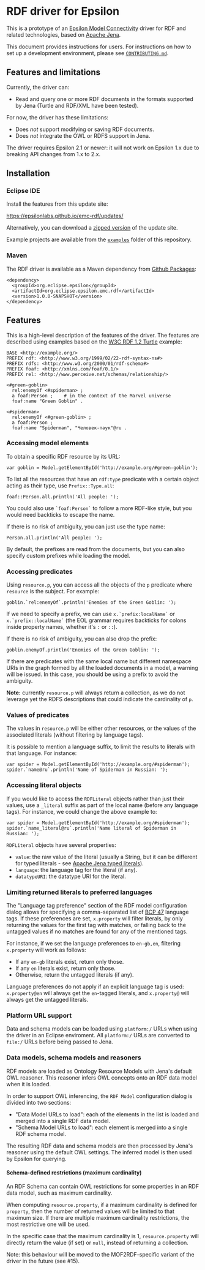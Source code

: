 # RDF driver for Epsilon

This is a prototype of an [Epsilon Model Connectivity](https://eclipse.dev/epsilon/doc/emc/) driver for RDF and related technologies, based on [Apache Jena](https://jena.apache.org/).

This document provides instructions for users.
For instructions on how to set up a development environment, please see [`CONTRIBUTING.md`](./CONTRIBUTING.md).

## Features and limitations

Currently, the driver can:

* Read and query one or more RDF documents in the formats supported by Jena (Turtle and RDF/XML have been tested).

For now, the driver has these limitations:

* Does *not* support modifying or saving RDF documents.
* Does *not* integrate the OWL or RDFS support in Jena.

The driver requires Epsilon 2.1 or newer: it will not work on Epsilon 1.x due to breaking API changes from 1.x to 2.x.

## Installation

### Eclipse IDE

Install the features from this update site:

https://epsilonlabs.github.io/emc-rdf/updates/

Alternatively, you can download a [zipped version](https://epsilonlabs.github.io/emc-rdf/updates.zip) of the update site.

Example projects are available from the [`examples`](./examples) folder of this repository.

### Maven

The RDF driver is available as a Maven dependency from [Github Packages](https://docs.github.com/en/packages/working-with-a-github-packages-registry/working-with-the-apache-maven-registry):

```
<dependency>
  <groupId>org.eclipse.epsilon</groupId>
  <artifactId>org.eclipse.epsilon.emc.rdf</artifactId>
  <version>1.0.0-SNAPSHOT</version>
</dependency>
```

## Features

This is a high-level description of the features of the driver.
The features are described using examples based on the [W3C RDF 1.2 Turtle](https://www.w3.org/TR/rdf12-turtle/#sec-intro) example:

```
BASE <http://example.org/>
PREFIX rdf: <http://www.w3.org/1999/02/22-rdf-syntax-ns#>
PREFIX rdfs: <http://www.w3.org/2000/01/rdf-schema#>
PREFIX foaf: <http://xmlns.com/foaf/0.1/>
PREFIX rel: <http://www.perceive.net/schemas/relationship/>

<#green-goblin>
  rel:enemyOf <#spiderman> ;
  a foaf:Person ;    # in the context of the Marvel universe
  foaf:name "Green Goblin" .

<#spiderman>
  rel:enemyOf <#green-goblin> ;
  a foaf:Person ;
  foaf:name "Spiderman", "Человек-паук"@ru .
```

### Accessing model elements

To obtain a specific RDF resource by its URL:

```
var goblin = Model.getElementById('http://example.org/#green-goblin');
```

To list all the resources that have an `rdf:type` predicate with a certain object acting as their type, use `Prefix::Type.all`:

```
foaf::Person.all.println('All people: ');
```

You could also use `` `foaf:Person` `` to follow a more RDF-like style, but you would need backticks to escape the name.

If there is no risk of ambiguity, you can just use the type name:

```
Person.all.println('All people: ');
```

By default, the prefixes are read from the documents, but you can also specify custom prefixes while loading the model.

### Accessing predicates

Using `resource.p`, you can access all the objects of the `p` predicate where `resource` is the subject.
For example:

```
goblin.`rel:enemyOf`.println('Enemies of the Green Goblin: ');
```

If we need to specify a prefix, we can use `` x.`prefix:localName` `` or `` x.`prefix::localName` `` (the EOL grammar requires backticks for colons inside property names, whether it's `:` or `::`).

If there is no risk of ambiguity, you can also drop the prefix:

```
goblin.enemyOf.println('Enemies of the Green Goblin: ');
```

If there are predicates with the same local name but different namespace URIs in the graph formed by all the loaded documents in a model, a warning will be issued.
In this case, you should be using a prefix to avoid the ambiguity.

**Note:** currently `resource.p` will always return a collection, as we do not leverage yet the RDFS descriptions that could indicate the cardinality of `p`.

### Values of predicates

The values in `resource.p` will be either other resources, or the values of the associated literals (without filtering by language tags).

It is possible to mention a language suffix, to limit the results to literals with that language.
For instance:

```
var spider = Model.getElementById('http://example.org/#spiderman');
spider.`name@ru`.println('Name of Spiderman in Russian: ');
```

### Accessing literal objects

If you would like to access the `RDFLiteral` objects rather than just their values, use a `_literal` suffix as part of the local name (before any language tags).
For instance, we could change the above example to:

```
var spider = Model.getElementById('http://example.org/#spiderman');
spider.`name_literal@ru`.println('Name literal of Spiderman in Russian: ');
```

`RDFLiteral` objects have several properties:

* `value`: the raw value of the literal (usually a String, but it can be different for typed literals - see [Apache Jena typed literals](https://jena.apache.org/documentation/notes/typed-literals.html)).
* `language`: the language tag for the literal (if any).
* `datatypeURI`: the datatype URI for the literal.

### Limiting returned literals to preferred languages

The "Language tag preference" section of the RDF model configuration dialog allows for specifying a comma-separated list of [BCP 47](https://www.ietf.org/rfc/bcp/bcp47.txt) language tags.
If these preferences are set, `x.property` will filter literals, by only returning the values for the first tag with matches, or falling back to the untagged values if no matches are found for any of the mentioned tags.

For instance, if we set the language preferences to `en-gb,en`, filtering `x.property` will work as follows:

* If any `en-gb` literals exist, return only those.
* If any `en` literals exist, return only those.
* Otherwise, return the untagged literals (if any).

Language preferences do not apply if an explicit language tag is used: `x.property@en` will always get the `en`-tagged literals, and `x.property@` will always get the untagged literals.

### Platform URL support

Data and schema models can be loaded using `platform:/` URLs when using the driver in an Eclipse enviroment. All `platform:/` URLs are converted to `file:/` URLs before being passed to Jena.

### Data models, schema models and reasoners

RDF models are loaded as Ontology Resource Models with Jena's default OWL reasoner.
This reasoner infers OWL concepts onto an RDF data model when it is loaded.

In order to support OWL inferencing, the `RDF Model` configuration dialog is divided into two sections:

* "Data Model URLs to load": each of the elements in the list is loaded and merged into a single RDF data model.
* "Schema Model URLs to load": each element is merged into a single RDF schema model.

The resulting RDF data and schema models are then processed by Jena's reasoner using the default OWL settings.
The inferred model is then used by Epsilon for querying.

#### Schema-defined restrictions (maximum cardinality)

An RDF Schema can contain OWL restrictions for some properties in an RDF data model, such as maximum cardinality.

When computing `resource.property`, if a maximum cardinality is defined for `property`, then the number of returned values will be limited to that maximum size.
If there are multiple maximum cardinality restrictions, the most restrictive one will be used.

In the specific case that the maximum cardinality is 1, `resource.property` will directly return the value (if set) or `null`, instead of returning a collection.

Note: this behaviour will be moved to the MOF2RDF-specific variant of the driver in the future (see #15).
